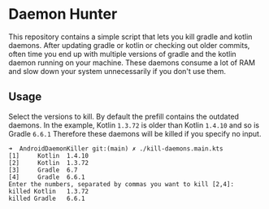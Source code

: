 # Daemon Hunter

This repository contains a simple script that lets you kill gradle and kotlin daemons. After updating gradle or kotlin or checking out older commits, often time you end up with multiple versions of gradle and the kotlin daemon running on your machine. These daemons consume a lot of RAM and slow down your system unnecessarily if you don't use them.

## Usage
Select the versions to kill. By default the prefill contains the outdated daemons. In the example, Kotlin `1.3.72` is older than Kotlin `1.4.10` and so is Gradle `6.6.1`
Therefore these daemons will be killed if you specify no input.
```console
➜  AndroidDaemonKiller git:(main) ✗ ./kill-daemons.main.kts
[1]     Kotlin  1.4.10
[2]     Kotlin  1.3.72
[3]     Gradle  6.7
[4]     Gradle  6.6.1
Enter the numbers, separated by commas you want to kill [2,4]: 
killed Kotlin   1.3.72
killed Gradle   6.6.1
```
